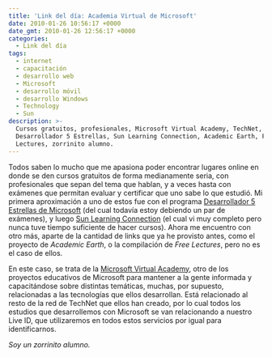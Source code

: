 ```yaml
---
title: 'Link del día: Academia Virtual de Microsoft'
date: 2010-01-26 10:56:17 +0000
date_gmt: 2010-01-26 12:56:17 +0000
categories:
  - Link del día
tags:
  - internet
  - capacitación
  - desarrollo web
  - Microsoft
  - desarrollo móvil
  - desarrollo Windows
  - Technology
  - Sun
description: >-
  Cursos gratuitos, profesionales, Microsoft Virtual Academy, TechNet, Live ID,
  Desarrollador 5 Estrellas, Sun Learning Connection, Academic Earth, Free
  Lectures, zorrinito alumno.
---
```



Todos saben lo mucho que me apasiona poder encontrar lugares online en donde se den cursos gratuitos de forma medianamente seria, con profesionales que sepan del tema que hablan, y a veces hasta con exámenes que permitan evaluar y certificar que uno sabe lo que estudió. Mi primera aproximación a uno de estos fue con el programa [Desarrollador 5 Estrellas de Microsoft](http://www.mslatam.com/latam/msdn/comunidad/dce2005/) (del cual todavía estoy debiendo un par de exámenes), y luego [Sun Learning Connection](https://sunlearningconnection.skillport.com/) (el cual vi muy completo pero nunca tuve tiempo suficiente de hacer cursos). Ahora me encuentro con otro más, aparte de la cantidad de links que ya he provisto antes, como el proyecto de _Academic Earth_, o la compilación de _Free Lectures_, pero no es el caso de ellos.

En este caso, se trata de la [Microsoft Virtual Academy](http://www.mslatam.com/latam/technet/mva2/Home.aspx), otro de los proyectos educativos de Microsoft para mantener a la gente informada y capacitándose sobre distintas temáticas, muchas, por supuesto, relacionadas a las tecnologías que ellos desarrollan. Está relacionado al resto de la red de TechNet que ellos han creado, por lo cual todos los estudios que desarrollemos con Microsoft se van relacionando a nuestro Live ID, que utilizaremos en todos estos servicios por igual para identificarnos.

_Soy un zorrinito alumno._
